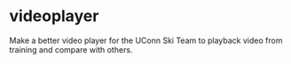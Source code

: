 # videoplayer
Make a better video player for the UConn Ski Team to playback video from training and compare with others.
